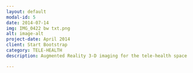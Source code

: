 ```yaml
---
layout: default
modal-id: 5
date: 2014-07-14
img: IMG_0422 bw txt.png
alt: image-alt
project-date: April 2014
client: Start Bootstrap
category: TELE-HEALTH
description: Augmented Reality 3-D imaging for the tele-health space

---
```

